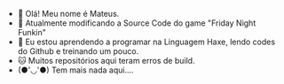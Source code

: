 - 👋 Olá! Meu nome é Mateus. 
- 👀 Atualmente modificando a Source Code do game "Friday Night Funkin" 
- 🌱 Eu estou aprendendo a programar na Linguagem Haxe, lendo codes do Github e treinando um pouco.
- 🐱 Muitos repositórios aqui teram erros de build. 
- (●'◡'●) Tem mais nada aqui....
